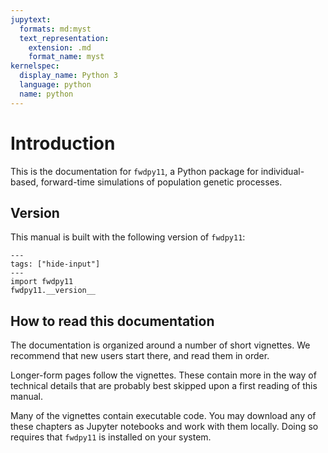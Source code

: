 ```yaml
---
jupytext:
  formats: md:myst
  text_representation:
    extension: .md
    format_name: myst
kernelspec:
  display_name: Python 3
  language: python
  name: python
---
```


# Introduction

This is the documentation for `fwdpy11`, a Python package for individual-based, forward-time simulations of population genetic processes.

## Version

This manual is built with the following version of `fwdpy11`:

```{code-cell} python
---
tags: ["hide-input"]
---
import fwdpy11
fwdpy11.__version__
```

## How to read this documentation

The documentation is organized around a number of short vignettes.
We recommend that new users start there, and read them in order.

Longer-form pages follow the vignettes.
These contain more in the way of technical details that are probably best skipped upon a first reading of this manual.

Many of the vignettes contain executable code.
You may download any of these chapters as Jupyter notebooks and work with them locally.
Doing so requires that `fwdpy11` is installed on your system.


